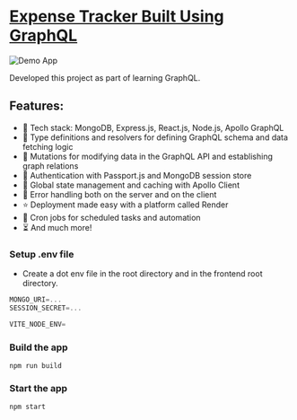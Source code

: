 # [Expense Tracker Built Using GraphQL](https://expense-tracker-graphql-wwud.onrender.com/login)


![Demo App](https://i.ibb.co/WHyMscm/Screenshot-42.png)

Developed this project as part of learning GraphQL.

## Features:

-   🌟 Tech stack: MongoDB, Express.js, React.js, Node.js, Apollo GraphQL
-   📝 Type definitions and resolvers for defining GraphQL schema and data fetching logic
-   🔄 Mutations for modifying data in the GraphQL API and establishing graph relations
-   🎃 Authentication with Passport.js and MongoDB session store
-   🚀 Global state management and caching with Apollo Client
-   🐞 Error handling both on the server and on the client
-   ⭐ Deployment made easy with a platform called Render
-   👾 Cron jobs for scheduled tasks and automation
-   ⏳ And much more!

### Setup .env file

- Create a dot env file in the root directory and in the frontend root directory.

```js
MONGO_URI=...
SESSION_SECRET=...
```

```js
VITE_NODE_ENV=
```

### Build the app

```shell
npm run build
```

### Start the app

```shell
npm start
```
